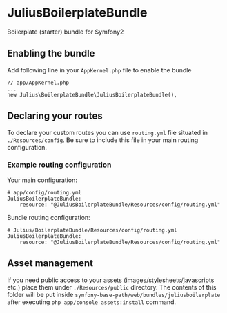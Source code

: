 # JuliusBoilerplateBundle

Boilerplate (starter) bundle for Symfony2

## Enabling the bundle

Add following line in your `AppKernel.php` file to enable the bundle
```
// app/AppKernel.php
...
new Julius\BoilerplateBundle\JuliusBoilerplateBundle(),
```

## Declaring your routes

To declare your custom routes you can use `routing.yml` file situated in `./Resources/config`. Be sure to include this file in your main routing configuration.

### Example routing configuration
Your main configuration:
```
# app/config/routing.yml
JuliusBoilerplateBundle:
    resource: "@JuliusBoilerplateBundle/Resources/config/routing.yml"
```
Bundle routing configuration:
```
# Julius/BoilerplateBundle/Resources/config/routing.yml
JuliusBoilerplateBundle:
    resource: "@JuliusBoilerplateBundle/Resources/config/routing.yml"
```

## Asset management

If you need public access to your assets (images/stylesheets/javascripts etc.) place them under `./Resources/public` directory. The contents of this folder will be put inside `symfony-base-path/web/bundles/juliusboilerplate` after executing `php app/console assets:install` command.
